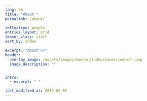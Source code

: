 ```yaml
---
lang: en
title: "About "
permalink: /about/

collection: people
entries_layout: grid
teaser_class: staff
sort_by: orden 

excerpt: "About FF"
header:
  overlay_image: /assets/images/banner/index/bannerindexfr.png
  image_description: ""


intro:
  - excerpt: " "

last_modified_at: 2019-09-04
---
```


